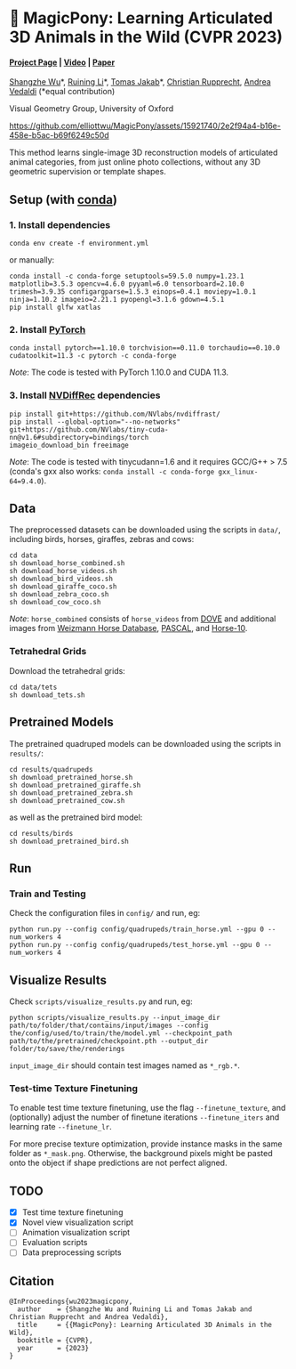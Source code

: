 # 🎠 MagicPony: Learning Articulated 3D Animals in the Wild (CVPR 2023)
#### [Project Page](https://3dmagicpony.github.io/) | [Video](https://youtu.be/KoLzpESstLk) | [Paper](https://arxiv.org/abs/2211.12497)


[Shangzhe Wu](https://elliottwu.com/)\*, [Ruining Li](https://ruiningli.com/)\*, [Tomas Jakab](https://www.robots.ox.ac.uk/~tomj)\*, [Christian Rupprecht](https://chrirupp.github.io/), [Andrea Vedaldi](https://www.robots.ox.ac.uk/~vedaldi) (*equal contribution)

Visual Geometry Group, University of Oxford


https://github.com/elliottwu/MagicPony/assets/15921740/2e2f94a4-b16e-458e-b5ac-b69f6249c50d


This method learns single-image 3D reconstruction models of articulated animal categories, from just online photo collections, without any 3D geometric supervision or template shapes. 

## Setup (with [conda](https://docs.conda.io/en/latest/))

### 1. Install dependencies
```
conda env create -f environment.yml
```
or manually:
```
conda install -c conda-forge setuptools=59.5.0 numpy=1.23.1 matplotlib=3.5.3 opencv=4.6.0 pyyaml=6.0 tensorboard=2.10.0 trimesh=3.9.35 configargparse=1.5.3 einops=0.4.1 moviepy=1.0.1 ninja=1.10.2 imageio=2.21.1 pyopengl=3.1.6 gdown=4.5.1
pip install glfw xatlas
```

### 2. Install [PyTorch](https://pytorch.org/)
```
conda install pytorch==1.10.0 torchvision==0.11.0 torchaudio==0.10.0 cudatoolkit=11.3 -c pytorch -c conda-forge
```
*Note*: The code is tested with PyTorch 1.10.0 and CUDA 11.3.

### 3. Install [NVDiffRec](https://github.com/NVlabs/nvdiffrec) dependencies
```
pip install git+https://github.com/NVlabs/nvdiffrast/
pip install --global-option="--no-networks" git+https://github.com/NVlabs/tiny-cuda-nn@v1.6#subdirectory=bindings/torch
imageio_download_bin freeimage
```
*Note*: The code is tested with tinycudann=1.6 and it requires GCC/G++ > 7.5 (conda's gxx also works: `conda install -c conda-forge gxx_linux-64=9.4.0`).

## Data
The preprocessed datasets can be downloaded using the scripts in `data/`, including birds, horses, giraffes, zebras and cows:
```
cd data
sh download_horse_combined.sh
sh download_horse_videos.sh
sh download_bird_videos.sh
sh download_giraffe_coco.sh
sh download_zebra_coco.sh
sh download_cow_coco.sh
```
*Note*: `horse_combined` consists of `horse_videos` from [DOVE](https://dove3d.github.io/) and additional images from [Weizmann Horse Database](https://www.kaggle.com/datasets/ztaihong/weizmann-horse-database), [PASCAL](http://host.robots.ox.ac.uk/pascal/VOC/), and [Horse-10](http://www.mackenziemathislab.org/horse10).

### Tetrahedral Grids
Download the tetrahedral grids:
```
cd data/tets
sh download_tets.sh
```

## Pretrained Models
The pretrained quadruped models can be downloaded using the scripts in `results/`:
```
cd results/quadrupeds
sh download_pretrained_horse.sh
sh download_pretrained_giraffe.sh
sh download_pretrained_zebra.sh
sh download_pretrained_cow.sh
```
as well as the pretrained bird model:
```
cd results/birds
sh download_pretrained_bird.sh
```

## Run
### Train and Testing
Check the configuration files in `config/` and run, eg:
```
python run.py --config config/quadrupeds/train_horse.yml --gpu 0 --num_workers 4
python run.py --config config/quadrupeds/test_horse.yml --gpu 0 --num_workers 4
```

## Visualize Results
Check `scripts/visualize_results.py` and run, eg:
```
python scripts/visualize_results.py --input_image_dir path/to/folder/that/contains/input/images --config the/config/used/to/train/the/model.yml --checkpoint_path path/to/the/pretrained/checkpoint.pth --output_dir folder/to/save/the/renderings
```
`input_image_dir` should contain test images named as `*_rgb.*`.

### Test-time Texture Finetuning
To enable test time texture finetuning, use the flag `--finetune_texture`, and (optionally) adjust the number of finetune iterations `--finetune_iters` and learning rate `--finetune_lr`.

For more precise texture optimization, provide instance masks in the same folder as `*_mask.png`. Otherwise, the background pixels might be pasted onto the object if shape predictions are not perfect aligned.

## TODO
- [x] Test time texture finetuning
- [x] Novel view visualization script
- [ ] Animation visualization script
- [ ] Evaluation scripts
- [ ] Data preprocessing scripts

## Citation
```
@InProceedings{wu2023magicpony,
  author    = {Shangzhe Wu and Ruining Li and Tomas Jakab and Christian Rupprecht and Andrea Vedaldi},
  title     = {{MagicPony}: Learning Articulated 3D Animals in the Wild},
  booktitle = {CVPR},
  year      = {2023}
}
```
